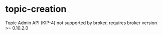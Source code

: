 # topic-creation
Topic Admin API (KIP-4) not supported by broker, requires broker version >= 0.10.2.0
